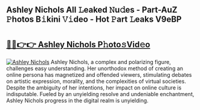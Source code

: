 ## Ashley Nichols All 𝙻eaked 𝙽u𝚍es - Part-AuZ 𝙿hotos B𝚒kini 𝚅𝚒deo - Hot 𝙿art 𝙻eaks V9eBP

# <h2><a href="http://ld1i6t.urlbe.top/?page=Ashley+Nichols">🔗🔗👉👉 Ashley Nichols P𝚑oto𝚜Vid𝚎o</a></h2>

[![Ashley Nichols](https://i.imgur.com/eBuTRDB.gif)](http://ld1i6t.urlbe.top/?page=Ashley+Nichols)
Ashley Nichols, a complex and polarizing figure, challenges easy understanding. Her unorthodox method of creating an online persona has magnetized and offended viewers, stimulating debates on artistic expression, morality, and the complexities of virtual societies. Despite the ambiguity of her intentions, her impact on online culture is indisputable. Fueled by an unyielding resolve and undeniable enchantment, Ashley Nichols progress in the digital realm is unyielding.
